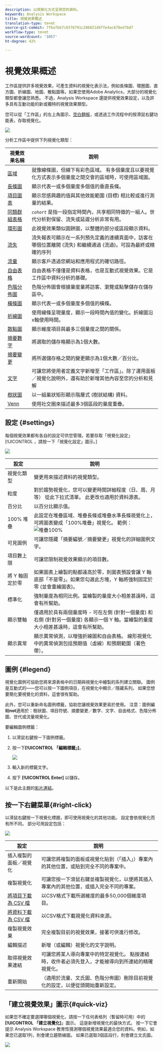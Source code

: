 ```yaml
---
description: 以視覺化方式呈現您的資料。
keywords: Analysis Workspace
title: 視覺效果概述
translation-type: tm+mt
source-git-commit: 7f6afbb7c0376791c286021d9ffe4ac670ed7bd7
workflow-type: tm+mt
source-wordcount: '1057'
ht-degree: 42%

---
```



# 視覺效果概述

工作區提供許多視覺效果，可產生資料的視覺化表示法，例如長條圖、環圈圖、直方圖、折線圖、地圖、散點圖等。如果您使用Adobe Analytics，大部分的視覺化類型都會讓您熟悉。 不過，Analysis Workspace 還提供視覺效果設定，以及許多具有互動功能的新或獨特的視覺效果類型。

您可以從「工作區」的左上角圖示、[空白麵板](https://experienceleague.adobe.com/docs/analytics/analysis-workspace/panels/blank-panel.html)，或透過工作流程中的按滑鼠右鍵功能表，存取視覺化。

![](assets/viz-rail.png)

分析工作區中提供下列視覺化類型：

| 視覺效果名稱 | 說明 |
| --- | --- |
| [區域](/help/analysis-workspace/visualizations/area.md) | 就像線條圖，但線下有彩色區域。 有多個量度且以要視覺化方式表示多個量度之間交會的區域時，可使用區域圖。 |
| [長條圖](/help/analysis-workspace/visualizations/bar.md) | 顯示代表一或多個量度多個值的垂直長條。 |
| [項目圖表](/help/analysis-workspace/visualizations/bullet-graph.md) | 顯示您感興趣的值與其他效能範圍 (目標) 相比較或進行測量的結果。 |
| [同類群組表格](/help/analysis-workspace/visualizations/cohort-table/cohort-analysis.md) | *`cohort`* 是指一段指定時間內，共享相同特徵的一組人。世代分析對保留、流失或延遲分析非常有用。 |
| [環形圖](/help/analysis-workspace/visualizations/donut.md) | 此視覺效果類似圓餅圖，以整體的部分或區段顯示資料。 |
| [流失](/help/analysis-workspace/visualizations/fallout/fallout-flow.md) | 流失報表可顯示在一系列預先定義的連續頁面中，訪客在哪個位置離開 (流失) 和繼續通過 (流過)。可設為最終或精確的序列 |
| [流量](/help/analysis-workspace/visualizations/c-flow/flow.md) | 顯示客戶透過您網站和應用程式的確切路徑。 |
| [自由表格](/help/analysis-workspace/visualizations/freeform-table/freeform-table.md) | 自由表格不僅僅是資料表格，也是互動式視覺效果。它是工作區中資料分析的基礎。 |
| [色階分佈圖](/help/analysis-workspace/visualizations/histogram.md) | 色階分佈圖會根據量度量將訪客、瀏覽或點擊儲存在儲存區中。 |
| [橫條圖](/help/analysis-workspace/visualizations/horizontal-bar.md) | 顯示代表一或多個量度多個值的橫條。 |
| [折線圖](/help/analysis-workspace/visualizations/line.md) | 使用線條呈現量度，顯示一段時間內值的變化。折線圖沿x軸使用時間。 |
| [散點圖](/help/analysis-workspace/visualizations/scatterplot.md) | 顯示維度項目與最多三個量度之間的關係。 |
| [摘要數字](/help/analysis-workspace/visualizations/summary-number-change.md) | 將選取的儲存格顯示為1個大數。 |
| [摘要變更](/help/analysis-workspace/visualizations/summary-number-change.md) | 將所選儲存格之間的變更顯示為1個大數／百分比。 |
| [文字](/help/analysis-workspace/visualizations/text.md) | 可讓您將使用者定義文字新增至「工作區」。除了運用面板／視覺化說明外，還有助於新增其他內容至您的分析和見解 |
| [樹狀圖](/help/analysis-workspace/visualizations/treemap.md) | 以一組巢狀矩形顯示階層式 (樹狀結構) 資料。 |
| [Venn](/help/analysis-workspace/visualizations/venn.md) | 使用社交圈來描述最多3個區段的量度重疊。 |

## 設定 {#settings}

每個視覺效果都有各自的設定可供您管理。若要存取「視覺化設定」[!UICONTROL ，請按一下「視覺化設定」圖示。]

![](assets/settings.png)

| 設定 | 說明 |
| --- | --- |
| 視覺化類型 | 變更用來描述資料的視覺類型。 |
| 粒度 | 對於趨勢視覺化，您可以變更時間詳細程度（日、周、月等） 從此下拉式清單。 此更改也適用於資料源表。 |
| 百分比 | 以百分比顯示值。 |
| 100% 堆疊 | 此設定在堆疊區域、堆疊長條或堆疊水準長條視覺化上，可將圖表變成「100%堆疊」視覺化。 範例：![堆疊100%](assets/stacked_100_percent.png) |
| 可見圖例 | 可讓您隱藏「摘要編號／摘要變更」視覺化的詳細圖例文字。 |
| 項目數上限 | 可讓您限制視覺效果顯示的項目數。 |
| 將 Y 軸固定於零 | 如果圖表上繪製的點都遠高於零，則圖表預設會讓 Y 軸底部「不是零」。如果您勾選此方塊，Y 軸將強制固定於零 (並會重繪圖表)。 |
| 標準化 | 強制量度為相同比例。當繪製的量度大小相差甚遠時，這會有所幫助。 |
| 顯示雙軸 | 僅適用於具有兩個量度時 - 可在左側 (針對一個量度) 和右側 (針對另一個量度) 各顯示一個 Y 軸。當繪製的量度大小相差甚遠時，這會有所幫助。 |
| 顯示異常 | 顯示異常偵測，以增強折線圖和自由表格。 線形視覺化中的異常偵測包括預期值（虛線）和預期範圍（著色帶）。 |

## 圖例 {#legend}

視覺化圖例可協助您將來源表格中的日期與視覺化中繪製的系列建立關聯。 圖例是互動式的——您可以按一下圖例項目，在視覺化中顯示／隱藏系列。 如果您想要簡化要視覺化的資料，這會很有幫助。

此外，您可以重新命名圖例標籤，協助您讓視覺效果更易於使用。 注意：圖例編輯&#x200B;**not**&#x200B;適用於：樹狀圖、項目符號、摘要變更／數字、文字、自由格式、色階分佈圖、世代或流量視覺化。

要編輯圖例標籤：

1. 以滑鼠右鍵按一下圖例標籤。
1. 按一下&#x200B;**[!UICONTROL 「編輯標籤」]**。

   ![](assets/edit-label.png)

1. 輸入新的標籤文字。
1. 按下 **[!UICONTROL Enter]** 以儲存。

以下是此主題的[影片連結](https://docs.adobe.com/content/help/en/analytics-learn/tutorials/analysis-workspace/visualizations/series-label-editing.html)。

## 按一下右鍵菜單{#right-click}

以滑鼠右鍵按一下視覺化標題，即可使用視覺化的其他功能。 設定會依視覺化而有所不同。 部分可用設定包括：

![](assets/right-click.png)

| 設定 | 說明 |
| --- | --- |
| 插入複製的面板／視覺化 | 可讓您將複製的面板或視覺化貼到（「插入」）專案內的其他位置，或貼到完全不同的專案中。 |
| 複製視覺化 | 可讓您按一下滑鼠右鍵並複製視覺化，以便將其插入專案內的其他位置，或插入完全不同的專案。 |
| [將項目下載為 CSV 檔](/help/analysis-workspace/curate-share/download-send.md) | 以CSV格式下載所選維度的最多50,000個維度項目。 |
| [將資料下載為 CSV 檔](/help/analysis-workspace/curate-share/download-send.md) | 以CSV格式下載視覺化資料來源。 |
| 複製視覺效果 | 完全複製目前的視覺效果，接著可供進行修改。 |
| 編輯描述 | 新增（或編輯）視覺化的文字說明。 |
| 取得視覺效果連結 | 可讓您將某人導向專案中的特定視覺化。 點按連結時，收件者必須先登入，才能被導向到所連結的精確視覺化。 |
| 重新開始 | （適用於流量、文氏圖、色階分佈圖）刪除目前視覺化的設定，以便從頭開始重新設定。 |

## 「建立視覺效果」圖示{#quick-viz}

如果您不確定要選擇哪個視覺化，請按一下任何表格列（暫留時可用）中的&#x200B;**[!UICONTROL 「建立視覺化]**」圖示。 這是新增視覺化的最快方式。 按一下它會提示 Analysis Workspace 教育性猜測哪個視覺效果最適合您的資料。例如，如果您已選取1列，則會建立趨勢線圖。 如果已選取3個區段行，則會建立文氏圖。

![](assets/quick-viz.png)
